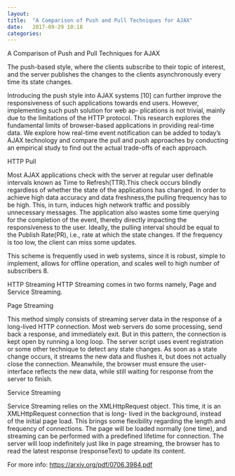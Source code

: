 ```yaml
---
layout: 
title:  "A Comparison of Push and Pull Techniques for AJAX"
date:   2017-09-29 10:18
categories: 
---
```


A Comparison of Push and Pull Techniques for AJAX

The push-based style, where the clients subscribe to their
topic of interest, and the server publishes the changes to the
clients asynchronously every time its state changes.

Introducing the push style into AJAX systems [10] can further improve the responsiveness of such applications towards end users.
However, implementing such push solution for web ap-
plications is not trivial, mainly due to the limitations of the
HTTP protocol. This research explores the fundamental limits of
browser-based applications in providing real-time data.
We explore how real-time event notification can be added to
today’s AJAX technology and compare the pull and push approaches by conducting an empirical study to find out the actual trade-offs of each approach.

 HTTP Pull

Most AJAX applications check with the server at regular user definable intervals known as Time to Refresh(TTR).This check occurs blindly regardless of whether the state of the applications has changed. In order to achieve high data accuracy and data freshness,the pulling frequency has to be high. This, in turn, induces high network traffic and possibly unnecessary messages. The
application also wastes some time querying for the completion of the event, thereby directly impacting the responsiveness to the user. Ideally, the pulling interval should be equal to the Publish Rate(PR), i.e., rate at which the state changes.
If the frequency is too low, the client can miss some updates.

This scheme is frequently used in web systems, since it
is robust, simple to implement, allows for offline operation,
and scales well to high number of subscribers 8.

HTTP Streaming
HTTP Streaming comes in two forms namely, Page and Service Streaming.

Page Streaming

This method simply consists of streaming server data in the response of a long-lived HTTP connection. Most web servers do some processing, send back a response, and immediately exit. But in this pattern, the connection is kept open by running a long loop. The server script uses event registration or some other technique to detect any state changes. As soon as a state change occurs, it streams the new data and flushes it, but does not actually close the connection. Meanwhile, the browser must ensure the user-interface reflects the new data, while still waiting for response from the server to finish.

Service Streaming

Service Streaming relies on the XMLHttpRequest object.
This time, it is an XMLHttpRequest connection that is long-
lived in the background, instead of the initial page load. This
brings some flexibility regarding the length and frequency of
connections. The page will be loaded normally (one time),
and streaming can be performed with a predefined lifetime
for connection. The server will loop indefinitely just like in
page streaming, the browser has to read the latest response
(responseText) to update its content.

For more info: https://arxiv.org/pdf/0706.3984.pdf
